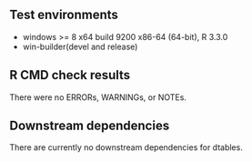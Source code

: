## Test environments
* windows >= 8 x64 build 9200 x86-64 (64-bit), R 3.3.0
* win-builder(devel and release)

## R CMD check results
There were no ERRORs, WARNINGs, or NOTEs. 

## Downstream dependencies
There are currently no downstream dependencies for dtables. 
